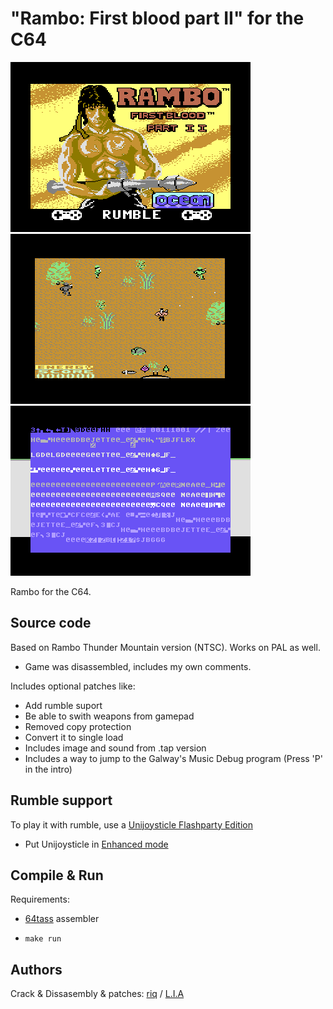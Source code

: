 # "Rambo: First blood part II" for the C64

![screenshot_intro]
![screenshot_game1]
![screenshot_music]

[screenshot_intro]: images/screenshot_intro.png
[screenshot_game1]: images/screenshot_game1.png
[screenshot_music]: images/screenshot_music_debug.png


Rambo for the C64.

## Source code

Based on Rambo Thunder Mountain version (NTSC). Works on PAL as well.

- Game was disassembled, includes my own comments.

Includes optional patches like:

- Add rumble suport
- Be able to swith weapons from gamepad
- Removed copy protection
- Convert it to single load
- Includes image and sound from .tap version
- Includes a way to jump to the Galway's Music Debug program (Press 'P' in the intro)

## Rumble support

To play it with rumble, use a [Unijoysticle Flashparty Edition][uni2_flashparty]

- Put Unijoysticle in [Enhanced mode][enhanced_mode]

[uni2_flashparty]: https://gitlab.com/ricardoquesada/unijoysticle2/-/tree/main/board/unijoysticle2_flashparty2022
[enhanced_mode]: https://gitlab.com/ricardoquesada/unijoysticle2/-/blob/main/docs/user_guide.md#enhanced-mode

## Compile & Run

Requirements:
- [64tass] assembler

- `make run`

[64tass]: http://tass64.sourceforge.net/

## Authors

Crack & Dissasembly & patches: [riq][retro_moe] / [L.I.A][lia]

[retro_moe]: https://retro.moe
[lia]: https://lia.rebelion.digital
